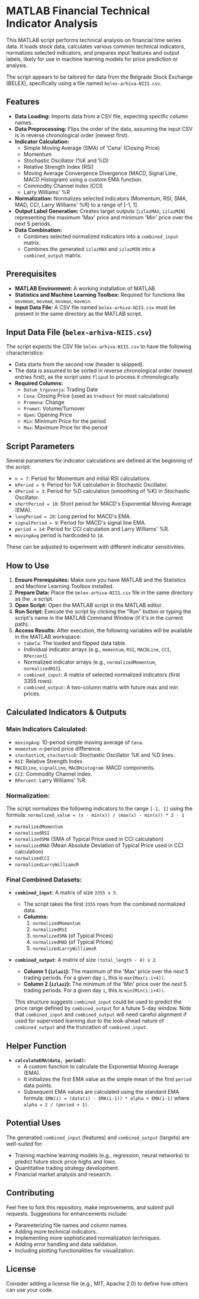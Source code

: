 # MATLAB Financial Technical Indicator Analysis

This MATLAB script performs technical analysis on financial time series data. It loads stock data, calculates various common technical indicators, normalizes selected indicators, and prepares input features and output labels, likely for use in machine learning models for price prediction or analysis.

The script appears to be tailored for data from the Belgrade Stock Exchange (BELEX), specifically using a file named `belex-arhiva-NIIS.csv`.

## Features

*   **Data Loading:** Imports data from a CSV file, expecting specific column names.
*   **Data Preprocessing:** Flips the order of the data, assuming the input CSV is in reverse chronological order (newest first).
*   **Indicator Calculation:**
    *   Simple Moving Average (SMA) of 'Cena' (Closing Price)
    *   Momentum
    *   Stochastic Oscillator (%K and %D)
    *   Relative Strength Index (RSI)
    *   Moving Average Convergence Divergence (MACD, Signal Line, MACD Histogram) using a custom EMA function.
    *   Commodity Channel Index (CCI)
    *   Larry Williams' %R
*   **Normalization:** Normalizes selected indicators (Momentum, RSI, SMA, MAD, CCI, Larry Williams' %R) to a range of [-1, 1].
*   **Output Label Generation:** Creates target outputs (`izlazMAX`, `izlazMIN`) representing the maximum 'Max' price and minimum 'Min' price over the next 5 periods.
*   **Data Combination:**
    *   Combines selected normalized indicators into a `combined_input` matrix.
    *   Combines the generated `izlazMAX` and `izlazMIN` into a `combined_output` matrix.

## Prerequisites

*   **MATLAB Environment:** A working installation of MATLAB.
*   **Statistics and Machine Learning Toolbox:** Required for functions like `movmean`, `movmad`, `movmax`, `movmin`.
*   **Input Data File:** A CSV file named `belex-arhiva-NIIS.csv` must be present in the same directory as the MATLAB script.

## Input Data File (`belex-arhiva-NIIS.csv`)

The script expects the CSV file `belex-arhiva-NIIS.csv` to have the following characteristics:

*   Data starts from the second row (header is skipped).
*   The data is assumed to be sorted in reverse chronological order (newest entries first), as the script uses `flipud` to process it chronologically.
*   **Required Columns:**
    *   `Datum_trgovanja`: Trading Date
    *   `Cena`: Closing Price (used as `Vrednost` for most calculations)
    *   `Promena`: Change
    *   `Promet`: Volume/Turnover
    *   `Open`: Opening Price
    *   `Min`: Minimum Price for the period
    *   `Max`: Maximum Price for the period

## Script Parameters

Several parameters for indicator calculations are defined at the beginning of the script:

*   `n = 7`: Period for Momentum and initial RSI calculations.
*   `kPeriod = 9`: Period for %K calculation in Stochastic Oscillator.
*   `dPeriod = 3`: Period for %D calculation (smoothing of %K) in Stochastic Oscillator.
*   `shortPeriod = 10`: Short period for MACD's Exponential Moving Average (EMA).
*   `longPeriod = 20`: Long period for MACD's EMA.
*   `signalPeriod = 9`: Period for MACD's signal line EMA.
*   `period = 14`: Period for CCI calculation and Larry Williams' %R.
*   `movingAvg` period is hardcoded to `10`.

These can be adjusted to experiment with different indicator sensitivities.

## How to Use

1.  **Ensure Prerequisites:** Make sure you have MATLAB and the Statistics and Machine Learning Toolbox installed.
2.  **Prepare Data:** Place the `belex-arhiva-NIIS.csv` file in the same directory as the `.m` script.
3.  **Open Script:** Open the MATLAB script in the MATLAB editor.
4.  **Run Script:** Execute the script by clicking the "Run" button or typing the script's name in the MATLAB Command Window (if it's in the current path).
5.  **Access Results:** After execution, the following variables will be available in the MATLAB workspace:
    *   `tabela`: The loaded and flipped data table.
    *   Individual indicator arrays (e.g., `momentum`, `RSI`, `MACDLine`, `CCI`, `RPercent`).
    *   Normalized indicator arrays (e.g., `normalizedMomentum`, `normalizedRSI`).
    *   `combined_input`: A matrix of selected normalized indicators (first 3355 rows).
    *   `combined_output`: A two-column matrix with future max and min prices.

## Calculated Indicators & Outputs

### Main Indicators Calculated:

*   `movingAvg`: 10-period simple moving average of `Cena`.
*   `momentum`: `n`-period price difference.
*   `stochasticK`, `stochasticD`: Stochastic Oscillator %K and %D lines.
*   `RSI`: Relative Strength Index.
*   `MACDLine`, `signalLine`, `MACDHistogram`: MACD components.
*   `CCI`: Commodity Channel Index.
*   `RPercent`: Larry Williams' %R.

### Normalization:

The script normalizes the following indicators to the range `[-1, 1]` using the formula:
`normalized_value = (x - min(x)) / (max(x) - min(x)) * 2 - 1`

*   `normalizedMomentum`
*   `normalizedRSI`
*   `normalizedSMA` (SMA of Typical Price used in CCI calculation)
*   `normalizedMAD` (Mean Absolute Deviation of Typical Price used in CCI calculation)
*   `normalizedCCI`
*   `normalizedLarryWilliamsR`

### Final Combined Datasets:

*   **`combined_input`**: A matrix of size `3355 x 5`.
    *   The script takes the first `3355` rows from the combined normalized data.
    *   **Columns:**
        1.  `normalizedMomentum`
        2.  `normalizedRSI`
        3.  `normalizedSMA` (of Typical Prices)
        4.  `normalizedMAD` (of Typical Prices)
        5.  `normalizedLarryWilliamsR`

*   **`combined_output`**: A matrix of size `(total_length - 4) x 2`.
    *   **Column 1 (`izlaz1`):** The maximum of the 'Max' price over the *next* 5 trading periods. For a given day `i`, this is `max(Max(i:i+4))`.
    *   **Column 2 (`izlaz2`):** The minimum of the 'Min' price over the *next* 5 trading periods. For a given day `i`, this is `min(Min(i:i+4))`.

    This structure suggests `combined_input` could be used to predict the price range defined by `combined_output` for a future 5-day window. Note that `combined_input` and `combined_output` will need careful alignment if used for supervised learning due to the look-ahead nature of `combined_output` and the truncation of `combined_input`.

## Helper Function

*   **`calculateEMA(data, period)`:**
    *   A custom function to calculate the Exponential Moving Average (EMA).
    *   It initializes the first EMA value as the simple mean of the first `period` data points.
    *   Subsequent EMA values are calculated using the standard EMA formula:
        `EMA(i) = (data(i) - EMA(i-1)) * alpha + EMA(i-1)`
        where `alpha = 2 / (period + 1)`.

## Potential Uses

The generated `combined_input` (features) and `combined_output` (targets) are well-suited for:

*   Training machine learning models (e.g., regression, neural networks) to predict future stock price highs and lows.
*   Quantitative trading strategy development.
*   Financial market analysis and research.

## Contributing

Feel free to fork this repository, make improvements, and submit pull requests. Suggestions for enhancements include:

*   Parameterizing file names and column names.
*   Adding more technical indicators.
*   Implementing more sophisticated normalization techniques.
*   Adding error handling and data validation.
*   Including plotting functionalities for visualization.

## License

Consider adding a license file (e.g., MIT, Apache 2.0) to define how others can use your code.
